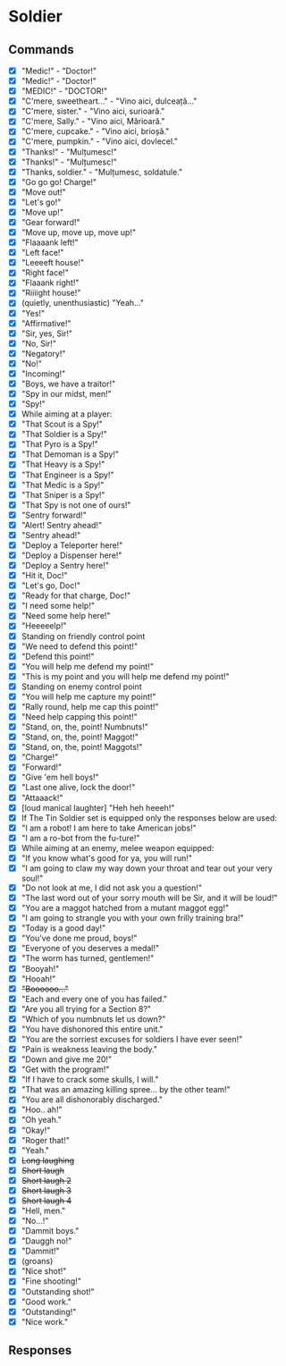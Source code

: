 # Soldier

## Commands

- [x] "Medic!" - "Doctor!"
- [x] "Medic!” - "Doctor!"
- [x] "MEDIC!" - "DOCTOR!"
- [x] "C'mere, sweetheart..." - "Vino aici, dulceață..."
- [x] "C'mere, sister." - "Vino aici, surioară."
- [x] "C'mere, Sally." - "Vino aici, Mărioară."
- [x] "C'mere, cupcake." - "Vino aici, brioșă."
- [x] "C'mere, pumpkin." - "Vino aici, dovlecel."
- [x] "Thanks!" - "Mulțumesc!"
- [x] "Thanks!" - "Mulțumesc!"
- [x] "Thanks, soldier." - "Mulțumesc, soldatule."
- [x] "Go go go! Charge!"
- [x] "Move out!"
- [x] "Let's go!"
- [x] "Move up!"
- [x] "Gear forward!"
- [x] "Move up, move up, move up!"
- [x] "Flaaaank left!"
- [x] "Left face!"
- [x] "Leeeeft house!"
- [x] "Right face!"
- [x] "Flaaank right!"
- [x] "Riiiight house!"
- [x] (quietly, unenthusiastic) "Yeah..."
- [x] "Yes!"
- [x] "Affirmative!"
- [x] "Sir, yes, Sir!"
- [x] "No, Sir!"
- [x] "Negatory!"
- [x] "No!"
- [x] "Incoming!"
- [x] "Boys, we have a traitor!"
- [x] "Spy in our midst, men!"
- [x] "Spy!"
- [x] While aiming at a player:
- [x] "That Scout is a Spy!"
- [x] "That Soldier is a Spy!"
- [x] "That Pyro is a Spy!"
- [x] "That Demoman is a Spy!"
- [x] "That Heavy is a Spy!"
- [x] "That Engineer is a Spy!"
- [x] "That Medic is a Spy!"
- [x] "That Sniper is a Spy!"
- [x] "That Spy is not one of ours!"
- [x] "Sentry forward!"
- [x] "Alert! Sentry ahead!"
- [x] "Sentry ahead!"
- [x] "Deploy a Teleporter here!"
- [x] "Deploy a Dispenser here!"
- [x] "Deploy a Sentry here!"
- [x] "Hit it, Doc!"
- [x] "Let's go, Doc!"
- [x] "Ready for that charge, Doc!"
- [x] "I need some help!"
- [x] "Need some help here!"
- [x] "Heeeeelp!"
- [x] Standing on friendly control point
- [x] "We need to defend this point!"
- [x] "Defend this point!"
- [x] "You will help me defend my point!"
- [x] "This is my point and you will help me defend my point!"
- [x] Standing on enemy control point
- [x] "You will help me capture my point!"
- [x] "Rally round, help me cap this point!"
- [x] "Need help capping this point!"
- [x] "Stand, on, the, point! Numbnuts!"
- [x] "Stand, on, the, point! Maggot!"
- [x] "Stand, on, the, point! Maggots!"
- [x] "Charge!"
- [x] "Forward!"
- [x] "Give 'em hell boys!"
- [x] "Last one alive, lock the door!"
- [x] "Attaaack!"
- [x] [loud manical laughter] "Heh heh heeeh!"
- [x] If The Tin Soldier set is equipped only the responses below are used:
- [x] "I am a robot! I am here to take American jobs!"
- [x] "I am a ro-bot from the fu-ture!"
- [x] While aiming at an enemy, melee weapon equipped:
- [x] "If you know what's good for ya, you will run!"
- [x] "I am going to claw my way down your throat and tear out your very soul!"
- [x] "Do not look at me, I did not ask you a question!"
- [x] "The last word out of your sorry mouth will be Sir, and it will be loud!"
- [x] "You are a maggot hatched from a mutant maggot egg!"
- [x] "I am going to strangle you with your own frilly training bra!"
- [x] "Today is a good day!"
- [x] "You've done me proud, boys!"
- [x] "Everyone of you deserves a medal!"
- [x] "The worm has turned, gentlemen!"
- [x] "Booyah!"
- [x] "Hooah!"
- [x] ~~"Boooooo..."~~
- [x] "Each and every one of you has failed."
- [x] "Are you all trying for a Section 8?"
- [x] "Which of you numbnuts let us down?"
- [x] "You have dishonored this entire unit."
- [x] "You are the sorriest excuses for soldiers I have ever seen!"
- [x] "Pain is weakness leaving the body."
- [x] "Down and give me 20!"
- [x] "Get with the program!"
- [x] "If I have to crack some skulls, I will."
- [x] "That was an amazing killing spree... by the other team!"
- [x] "You are all dishonorably discharged."
- [x] "Hoo.. ah!"
- [x] "Oh yeah."
- [x] "Okay!"
- [x] "Roger that!"
- [x] "Yeah."
- [x] ~~Long laughing~~
- [x] ~~Short laugh~~
- [x] ~~Short laugh 2~~
- [x] ~~Short laugh 3~~
- [x] ~~Short laugh 4~~
- [x] "Hell, men."
- [x] "No...!"
- [x] "Dammit boys."
- [x] "Dauggh no!"
- [x] "Dammit!"
- [x] (groans)
- [x] "Nice shot!"
- [x] "Fine shooting!"
- [x] "Outstanding shot!"
- [x] "Good work."
- [x] "Outstanding!"
- [x] "Nice work."

## Responses
